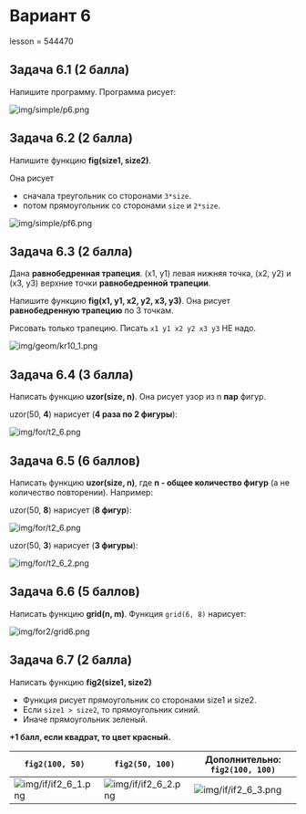 # Вариант 6

lesson = 544470

## Задача 6.1 (2 балла)

Напишите программу. Программа рисует:

![img/simple/p6.png](https://raw.githubusercontent.com/tatyderb/python_myanmar/master/0_new_turtle/exam/img/simple/p6.png)

## Задача 6.2 (2 балла)

Напишите функцию **fig(size1, size2)**. 

Она рисует

* сначала треугольник со сторонами `3*size`.
* потом прямоугольник со сторонами `size` и `2*size`.

![img/simple/pf6.png](https://raw.githubusercontent.com/tatyderb/python_myanmar/master/0_new_turtle/exam/img/simple/pf6.png)

## Задача 6.3 (2 балла)

Дана **равнобедренная трапеция**. (x1, y1) левая нижняя точка, (x2, y2) и (x3, y3) верхние точки **равнобедренной трапеции**.

Напишите функцию **fig(x1, y1, x2, y2, x3, y3)**. Она рисует **равнобедренную трапецию** по 3 точкам. 

Рисовать только трапецию. Писать `x1 y1 x2 y2 x3 y3` НЕ надо.

![img/geom/kr10_1.png](https://raw.githubusercontent.com/tatyderb/python_myanmar/master/0_new_turtle/exam/img/geom/kr10_1.png)

## Задача 6.4 (3 балла)

Написать функцию **uzor(size, n)**. Она рисует узор из n **пар** фигур.

uzor(50, <b>4</b>) нарисует (**4 раза по 2 фигуры**):

![img/for/t2_6.png](https://raw.githubusercontent.com/tatyderb/python_myanmar/master/0_new_turtle/exam/img/for/t2_6.png)

## Задача 6.5 (6 баллов)

Написать функцию  **uzor(size, n)**, где **n - общее количество фигур** (а не количество повторении). Например:

uzor(50, <b>8</b>) нарисует (**8 фигур**):

![img/for/t2_6.png](https://raw.githubusercontent.com/tatyderb/python_myanmar/master/0_new_turtle/exam/img/for/t2_6.png)


uzor(50, <b>3</b>) нарисует (**3 фигуры**):

![img/for/t2_6_2.png](https://raw.githubusercontent.com/tatyderb/python_myanmar/master/0_new_turtle/exam/img/for/t2_6_2.png)

## Задача 6.6 (5 баллов)

Написать функцию **grid(n, m)**. Функция `grid(6, 8)` нарисует:

![img/for2/grid6.png](https://raw.githubusercontent.com/tatyderb/python_myanmar/master/0_new_turtle/exam/img/for2/grid6.png)


## Задача 6.7 (2 балла)

Написать функцию **fig2(size1, size2)**

* Функция рисует прямоугольник со сторонами size1 и size2.
* Если `size1 > size2`, то прямоугольник синий.
* Иначе прямоугольник зеленый.

**+1 балл, если квадрат, то цвет красный.**

| `fig2(100, 50)` | `fig2(50, 100)` | Дополнительно: `fig2(100, 100)` |
|----|----|----|
| ![img/if/if2_6_1.png](https://raw.githubusercontent.com/tatyderb/python_myanmar/master/0_new_turtle/exam/img/if/if2_6_1.png) |  ![img/if/if2_6_2.png](https://raw.githubusercontent.com/tatyderb/python_myanmar/master/0_new_turtle/exam/img/if/if2_6_2.png)  | ![img/if/if2_6_3.png](https://raw.githubusercontent.com/tatyderb/python_myanmar/master/0_new_turtle/exam/img/if/if2_6_3.png) |

